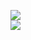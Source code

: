 [![](https://img.shields.io/badge/Made%20With-Github%20Spray-lightgrey.svg?style=for-the-badge&logo=github)](https://github.com/Annihil/github-spray#10651)  
[![](https://i.imgur.com/2DrTn0Z.gif)](https://github.com/Annihil/github-spray)